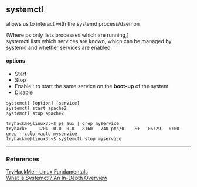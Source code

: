 ## systemctl

allows us to interact with the systemd process/daemon

(Where ps only lists processes which are running,)  
systemctl lists which services are known, which can be managed by systemd and whether services are enabled.

#### options

* Start  
* Stop  
* Enable : to start the same service on the **boot-up** of the system  
* Disable  
```
systemctl [option] [service]
systemctl start apache2
systemctl stop apache2
```
```
tryhackme@linux3:~$ ps aux | grep myservice
tryhack+    1204  0.0  0.0   8160   740 pts/0    S+   06:29   0:00 grep --color=auto myservice
tryhackme@linux3:~$ systemctl stop myservice
```



---
### References
[TryHackMe - Linux Fundamentals](https://tryhackme.com/module/linux-fundamentals)    
[What is Systemctl? An In-Depth Overview](https://www.liquidweb.com/kb/what-is-systemctl-an-in-depth-overview/#:~:text=The%20systemctl%20command%20is%20a,the%20System%20V%20init%20daemon.)

